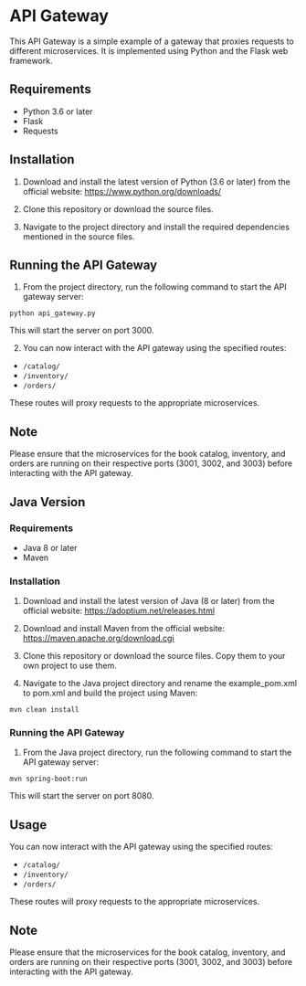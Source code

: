 # API Gateway

This API Gateway is a simple example of a gateway that proxies requests to different microservices. It is implemented using Python and the Flask web framework.

## Requirements

- Python 3.6 or later
- Flask
- Requests

## Installation

1. Download and install the latest version of Python (3.6 or later) from the official website: https://www.python.org/downloads/

2. Clone this repository or download the source files.

3. Navigate to the project directory and install the required dependencies mentioned in the source files.

## Running the API Gateway

1. From the project directory, run the following command to start the API gateway server:

`python api_gateway.py`

This will start the server on port 3000.

2. You can now interact with the API gateway using the specified routes:

- `/catalog/`
- `/inventory/`
- `/orders/`

These routes will proxy requests to the appropriate microservices.

## Note

Please ensure that the microservices for the book catalog, inventory, and orders are running on their respective ports (3001, 3002, and 3003) before interacting with the API gateway.

## Java Version

### Requirements

- Java 8 or later
- Maven

### Installation

1. Download and install the latest version of Java (8 or later) from the official website: https://adoptium.net/releases.html

2. Download and install Maven from the official website: https://maven.apache.org/download.cgi

3. Clone this repository or download the source files. Copy them to your own project to use them.

4. Navigate to the Java project directory and rename the example_pom.xml to pom.xml and build the project using Maven:

`mvn clean install`

### Running the API Gateway

1. From the Java project directory, run the following command to start the API gateway server:

`mvn spring-boot:run`

This will start the server on port 8080.

## Usage

You can now interact with the API gateway using the specified routes:

- `/catalog/`
- `/inventory/`
- `/orders/`

These routes will proxy requests to the appropriate microservices.

## Note

Please ensure that the microservices for the book catalog, inventory, and orders are running on their respective ports (3001, 3002, and 3003) before interacting with the API gateway.
